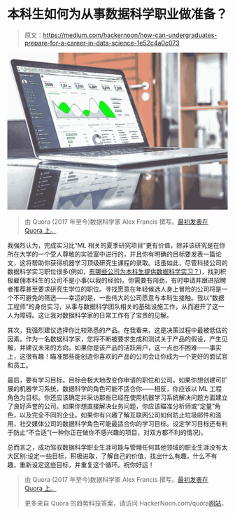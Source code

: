 # 本科生如何为从事数据科学职业做准备？

> 原文：<https://medium.com/hackernoon/how-can-undergraduates-prepare-for-a-career-in-data-science-1e52c4a0c073>

![](img/228d061340ac5c74efcb5a70f73b80fd.png)

> 由 Quora (2017 年至今)数据科学家 Alex Francis 撰写。[最初发表在 Quora 上。](https://www.quora.com/How-do-I-choose-an-internship-that-prepares-me-for-a-data-science-career-as-an-undergraduate-student/answer/Alex-Francis-5)

我强烈认为，完成实习比“ML 相关的夏季研究项目”更有价值，除非该研究是在你所在大学的一个受人尊敬的实验室中进行的，并且你有明确的目标要发表一篇论文，这将帮助你获得机器学习顶级研究生课程的录取。话虽如此，尽管科技公司的数据科学实习职位很多(例如，[有哪些公司为本科生提供数据科学实习？](https://www.quora.com/What-companies-have-data-science-internships-for-undergraduates))，找到积极雇佣本科生的公司不是小事(以我的经验)。你需要有闯劲，有时申请并跟进招聘者推荐甚至要求研究生学位的职位。寻找愿意在年轻候选人身上冒险的公司将是一个不可避免的筛选——幸运的是，一些伟大的公司愿意与本科生接触。我以“数据工程师”的身份实习，从事与数据科学团队相关的基础设施工作，从而避开了这一人为障碍。这让我对数据科学家的日常工作有了宝贵的见解。

其次，我强烈建议选择你比较熟悉的产品。在我看来，这是决策过程中最被低估的因素。作为一名数据科学家，您将不断被要求生成和测试关于产品的假设，产生见解，并建议未来的方向。如果你是该产品的活跃用户，这一点也不困难——事实上，这很有趣！瞄准那些能创造你喜欢的产品的公司会让你成为一个更好的面试官和员工。

最后，要有学习目标。目标会极大地改变你申请的职位和公司。如果你想创建可扩展的机器学习系统，数据科学的角色可能不适合你——相反，你应该以 ML 工程角色为目标。你还应该确定并采访那些已经在使用机器学习系统解决问题方面建立了良好声誉的公司。如果你想直接解决业务问题，你应该瞄准分析师或“定量”角色，以及完全不同的企业。如果你有兴趣了解互联网公司如何防止垃圾邮件和滥用，社交媒体公司的数据科学角色可能最适合你的学习目标。设定学习目标还有利于防止“不合适”(一种你正在做你不感兴趣的项目，对双方都不利的情况)。

总而言之，成功驾驭数据科学职业生涯可能与管理任何其他领域的职业生涯没有太大区别:设定一些目标，积极进取，了解自己的价值，找出什么有趣，什么不有趣，重新设定这些目标，并重复这个循环。祝你好运！

> 由 Quora (2017 年至今)数据科学家 Alex Francis 撰写。[最初发表在 Quora 上。](https://www.quora.com/How-do-I-choose-an-internship-that-prepares-me-for-a-data-science-career-as-an-undergraduate-student/answer/Alex-Francis-5)
> 
> 更多来自 Quora 的趋势科技答案，请访问 HackerNoon.com/quora[网站](https://hackernoon.com/quora/home)。